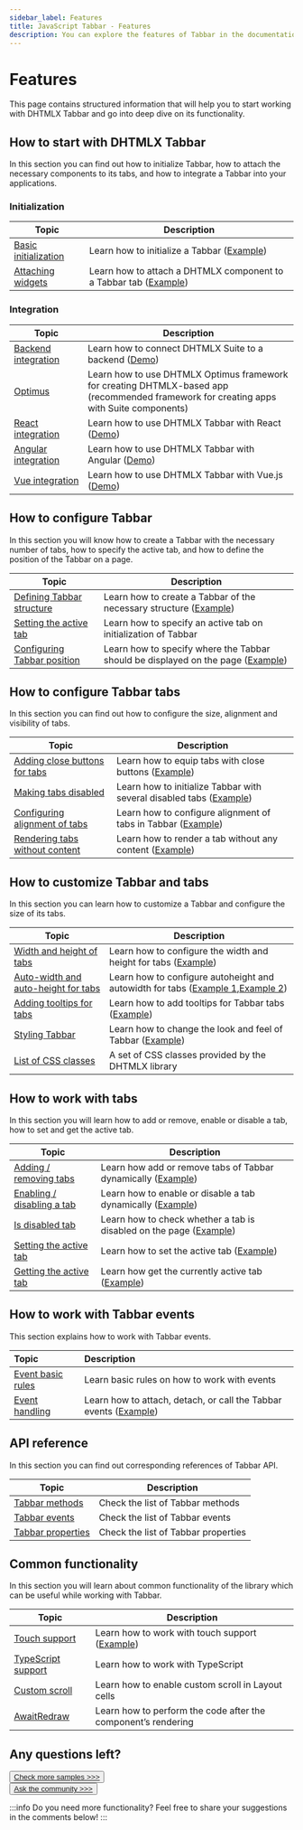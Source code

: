 ```yaml
---
sidebar_label: Features
title: JavaScript Tabbar - Features 
description: You can explore the features of Tabbar in the documentation of the DHTMLX JavaScript UI library. Browse developer guides and API reference, try out code examples and live demos, and download a free 30-day evaluation version of DHTMLX Suite.
---
```


# Features

This page contains structured information that will help you to start working with DHTMLX Tabbar and go into deep dive on its functionality.

## How to start with DHTMLX Tabbar

In this section you can find out how to initialize Tabbar, how to attach the necessary components to its tabs, and how to integrate a Tabbar into your applications.

### Initialization

| Topic                                                                     | Description                                                                                             |
| ------------------------------------------------------------------------- | ------------------------------------------------------------------------------------------------------- |
| [Basic initialization](../init/)                                          | Learn how to initialize a Tabbar ([Example](https://snippet.dhtmlx.com/uysfjo5z))                       |
| [Attaching widgets](../work_with_tabbar/#attaching-a-component-to-a-cell) | Learn how to attach a DHTMLX component to a Tabbar tab ([Example](https://snippet.dhtmlx.com/o1jwmw1l)) |

### Integration

| Topic                                                   | Description                                                                                                                                  |
| ------------------------------------------------------- | -------------------------------------------------------------------------------------------------------------------------------------------- |
| [Backend integration](integration/suite_and_backend.md) | Learn how to connect DHTMLX Suite to a backend  ([Demo](https://github.com/DHTMLX/nodejs-suite-demo))                                        |
| [Optimus](optimus_guides.md)                            | Learn how to use DHTMLX Optimus framework for creating  DHTMLX-based app <br>(recommended framework for creating apps with Suite components) |
| [React integration](integration/suite_and_react.md)     | Learn how to use DHTMLX Tabbar with React ([Demo](https://github.com/DHTMLX/react-widgets))                                                  |
| [Angular integration](integration/suite_and_angular.md) | Learn how to use DHTMLX Tabbar with Angular ([Demo](https://github.com/DHTMLX/angular-suite-demo))                                           |
| [Vue integration](integration/suite_and_vue.md)         | Learn how to use DHTMLX Tabbar with Vue.js ([Demo](https://github.com/DHTMLX/vue-suite-demo))                                                |

## How to configure Tabbar 

In this section you will know how to create a Tabbar with the necessary number of tabs, how to specify the active tab, and how to define the position of the Tabbar on a page.

| Topic                                                                    | Description                                                                                                             |
| ------------------------------------------------------------------------ | ----------------------------------------------------------------------------------------------------------------------- |
| [Defining Tabbar structure](../configuring_tabbar/#structure-of-tabs)    | Learn how to create a Tabbar of the necessary structure ([Example](https://snippet.dhtmlx.com/uysfjo5z?tag=tabbar))   |
| [Setting the active tab](../api/tabbar_activetab_config/)                | Learn how to specify an active tab on initialization of Tabbar                                                          |
| [Configuring Tabbar position](../configuring_tabbar/#position-of-tabbar) | Learn how to specify where the Tabbar should be displayed on the page  ([Example](https://snippet.dhtmlx.com/xq6k0tts)) |

## How to configure Tabbar tabs 

In this section you can find out how to configure the size, alignment and visibility of tabs.

| Topic                                                                                     | Description                                                                                                                                                   |
| ----------------------------------------------------------------------------------------- | ------------------------------------------------------------------------------------------------------------------------------------------------------------- |
| [Adding close buttons for tabs](../configuring_tabbar/#close-buttons-for-tabs)            | Learn how to equip tabs with close buttons  ([Example](https://snippet.dhtmlx.com/xqthiy66))                                                                    |
| [Making tabs disabled](../configuring_tabbar/#disabled-tabs)                              | Learn how to initialize Tabbar with several disabled tabs ([Example](https://snippet.dhtmlx.com/xqthiy66))                                                      |
| [Configuring alignment of tabs](../configuring_tabbar/#alignment)                         | Learn how to configure alignment of tabs in Tabbar ([Example](https://snippet.dhtmlx.com/bctscs71))                                                           |
| [Rendering tabs without content](../configuring_tabbar/#tabs-without-content)             | Learn how to render a tab without any content ([Example](https://snippet.dhtmlx.com/7jzrifql))                                                                |


## How to customize Tabbar and tabs

In this section you can learn how to customize a Tabbar and configure the size of its tabs.

| Topic                                               | Description                                                                                       |
| --------------------------------------------------- | ------------------------------------------------------------------------------------------------- |
| [Width and height of tabs](../configuring_tabbar/#size-of-tabs)                          | Learn how to configure the width and height for tabs ([Example](https://snippet.dhtmlx.com/yy841z3j))                                                         |
| [Auto-width and auto-height for tabs](../configuring_tabbar/#autosize-for-tabs) | Learn how to configure autoheight and autowidth for tabs ([Example 1](https://snippet.dhtmlx.com/mlzko8am),[Example 2](https://snippet.dhtmlx.com/pqvycp1c))|
| [Adding tooltips for tabs](../customization/#adding-tooltips-for-tabs)  | Learn how to add tooltips for Tabbar tabs  ([Example](https://snippet.dhtmlx.com/o5x1e3i8)) |
| [Styling Tabbar](../customization/#styling-tabbar)  | Learn how to change the look and feel of Tabbar  ([Example](https://snippet.dhtmlx.com/47en9f0a)) |
| [List of CSS classes](../../helpers/base_elements/) | A set of CSS classes provided by the DHTMLX library                                               |


## How to work with tabs

In this section you will learn how to add or remove, enable or disable a tab, how to set and get the active tab.

| Topic                                                                        | Description                                                                                               |
| ---------------------------------------------------------------------------- | --------------------------------------------------------------------------------------------------------- |
| [Adding / removing tabs](../work_with_tabbar/#addingremoving-tabs)           | Learn how add or remove tabs of Tabbar dynamically ([Example](https://snippet.dhtmlx.com/z5vjj83y))       |
| [Enabling / disabling a tab](../work_with_tabbar/#enablingdisabling-a-tab)   | Learn how to enable or disable a tab dynamically ([Example](https://snippet.dhtmlx.com/9l3egq3z))         |
| [Is disabled tab](../work_with_tabbar/#checking-if-a-tab-is-disabled)        | Learn how to check whether a tab is disabled on the page ([Example](https://snippet.dhtmlx.com/86er2y7m)) |
| [Setting the active tab](../work_with_tabbar/#settinggetting-the-active-tab) | Learn how to set the active tab ([Example](https://snippet.dhtmlx.com/u9ryz38f))                          |
| [Getting the active tab](../work_with_tabbar/#settinggetting-the-active-tab) | Learn how get the currently active tab ([Example](https://snippet.dhtmlx.com/xpvkcwiu))                   |

## How to work with Tabbar events

This section explains how to work with Tabbar events.

| Topic                                       | Description                                                                                            |
| :------------------------------------------ | :----------------------------------------------------------------------------------------------------- |
| [Event basic rules](guides/events_guide.md) | Learn basic rules on how to work with events                                                           |
| [Event handling](../events/)        | Learn how to attach, detach, or call the Tabbar events ([Example](https://snippet.dhtmlx.com/dld2qo1m)) |

## API reference

In this section you can find out corresponding references of Tabbar API.

| Topic                                                  | Description                         |
| ------------------------------------------------------ | ----------------------------------- |
| [Tabbar methods](../../category/tabbar-methods/)       | Check the list of Tabbar methods    |
| [Tabbar events](../../category/tabbar-events/)         | Check the list of Tabbar events     |
| [Tabbar properties](../../category/tabbar-properties/) | Check the list of Tabbar properties |


## Common functionality

In this section you will learn about common functionality of the library which can be useful while working with Tabbar.

| Topic                                                         | Description                                                                             |
| ------------------------------------------------------------- | --------------------------------------------------------------------------------------- |
| [Touch support](../../common_features/touch_support/)         | Learn how to work with touch support   ([Example](https://snippet.dhtmlx.com/q3cu6x1a)) |
| [TypeScript support](../../common_features/using_typescript/) | Learn how to work with TypeScript                                                       |
| [Custom scroll](../../common_features/custom_scroll/)         | Learn how to enable custom scroll in Layout cells                                       |
| [AwaitRedraw](../../helpers/await_redraw/)                    | Learn how to perform the code after the component’s rendering                           |

## Any questions left?

<button class="support_btn"><a href="https://snippet.dhtmlx.com/all?tag=tabbar">Check more samples >>></a> </button>
<br>
<button class="support_btn"><a href="https://forum.dhtmlx.com/c/suite/suite7/">Ask the community >>></a> </button>

:::info
Do you need more functionality? Feel free to share your suggestions in the comments below!
:::